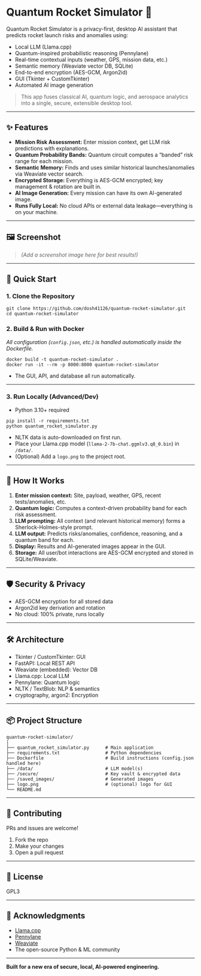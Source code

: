 # Quantum Rocket Simulator 🚀

Quantum Rocket Simulator is a privacy-first, desktop AI assistant that predicts rocket launch risks and anomalies using:

* Local LLM (Llama.cpp)
* Quantum-inspired probabilistic reasoning (Pennylane)
* Real-time contextual inputs (weather, GPS, mission data, etc.)
* Semantic memory (Weaviate vector DB, SQLite)
* End-to-end encryption (AES-GCM, Argon2id)
* GUI (Tkinter + CustomTkinter)
* Automated AI image generation

> This app fuses classical AI, quantum logic, and aerospace analytics into a single, secure, extensible desktop tool.

---

## ✨ Features

* **Mission Risk Assessment:** Enter mission context, get LLM risk predictions with explanations.
* **Quantum Probability Bands:** Quantum circuit computes a “banded” risk range for each mission.
* **Semantic Memory:** Finds and uses similar historical launches/anomalies via Weaviate vector search.
* **Encrypted Storage:** Everything is AES-GCM encrypted; key management & rotation are built in.
* **AI Image Generation:** Every mission can have its own AI-generated image.
* **Runs Fully Local:** No cloud APIs or external data leakage—everything is on your machine.

---

## 🖼️ Screenshot

> *(Add a screenshot image here for best results!)*

---

## 🚀 Quick Start

### 1. Clone the Repository

```
git clone https://github.com/dosh41126/quantum-rocket-simulator.git
cd quantum-rocket-simulator
```

### 2. Build & Run with Docker

*All configuration (`config.json`, etc.) is handled automatically inside the Dockerfile.*

```
docker build -t quantum-rocket-simulator .
docker run -it --rm -p 8000:8000 quantum-rocket-simulator
```

* The GUI, API, and database all run automatically.

---

### 3. Run Locally (Advanced/Dev)

* Python 3.10+ required

```
pip install -r requirements.txt
python quantum_rocket_simulator.py
```

* NLTK data is auto-downloaded on first run.
* Place your Llama.cpp model (`llama-2-7b-chat.ggmlv3.q8_0.bin`) in `/data/`.
* (Optional) Add a `logo.png` to the project root.

---

## 🧠 How It Works

1. **Enter mission context:** Site, payload, weather, GPS, recent tests/anomalies, etc.
2. **Quantum logic:** Computes a context-driven probability band for each risk assessment.
3. **LLM prompting:** All context (and relevant historical memory) forms a Sherlock-Holmes-style prompt.
4. **LLM output:** Predicts risks/anomalies, confidence, reasoning, and a quantum band for each.
5. **Display:** Results and AI-generated images appear in the GUI.
6. **Storage:** All user/bot interactions are AES-GCM encrypted and stored in SQLite/Weaviate.

---

## 🛡️ Security & Privacy

* AES-GCM encryption for all stored data
* Argon2id key derivation and rotation
* No cloud: 100% private, runs locally

---

## 🛠️ Architecture

* Tkinter / CustomTkinter: GUI
* FastAPI: Local REST API
* Weaviate (embedded): Vector DB
* Llama.cpp: Local LLM
* Pennylane: Quantum logic
* NLTK / TextBlob: NLP & semantics
* cryptography, argon2: Encryption

---

## 📦 Project Structure

```
quantum-rocket-simulator/
│
├── quantum_rocket_simulator.py      # Main application
├── requirements.txt                 # Python dependencies
├── Dockerfile                       # Build instructions (config.json handled here)
├── /data/                           # LLM model(s)
├── /secure/                         # Key vault & encrypted data
├── /saved_images/                   # Generated images
├── logo.png                         # (optional) logo for GUI
└── README.md
```

---

## 🤝 Contributing

PRs and issues are welcome!

1. Fork the repo
2. Make your changes
3. Open a pull request

---

## 📄 License
GPL3

---

## 🙏 Acknowledgments

* [Llama.cpp](https://github.com/ggerganov/llama.cpp)
* [Pennylane](https://pennylane.ai/)
* [Weaviate](https://weaviate.io/)
* The open-source Python & ML community

---

**Built for a new era of secure, local, AI-powered engineering.**
